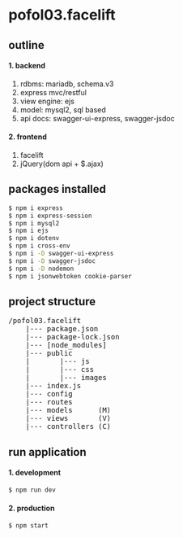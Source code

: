 # pofol03.facelift


## outline
#### 1. backend
1. rdbms: mariadb, schema.v3
2. express mvc/restful
3. view engine: ejs
4. model: mysql2, sql based
5. api docs: swagger-ui-express, swagger-jsdoc
#### 2. frontend
1. facelift
2. jQuery(dom api + $.ajax)


## packages installed
```sh
$ npm i express
$ npm i express-session
$ npm i mysql2 
$ npm i ejs
$ npm i dotenv
$ npm i cross-env
$ npm i -D swagger-ui-express
$ npm i -D swagger-jsdoc
$ npm i -D nodemon
$ npm i jsonwebtoken cookie-parser
```

## project structure
<pre>
/pofol03.facelift
    |--- package.json
    |--- package-lock.json
    |--- [node_modules]
    |--- public
    |       |--- js
    |       |--- css
    |       |--- images
    |--- index.js
    |--- config
    |--- routes
    |--- models      (M)
    |--- views       (V)
    |--- controllers (C)
</pre>


## run application
#### 1. development
```sh
$ npm run dev
```
#### 2. production
```sh
$ npm start
```
